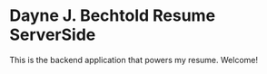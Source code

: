 # Dayne J. Bechtold Resume ServerSide

This is the backend application that powers my resume. Welcome!